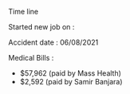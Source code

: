 Time line 

Started new job on : 

Accident date : 06/08/2021

Medical Bills : 
- $57,962 (paid by Mass Health)
- $2,592 (paid by Samir Banjara)
